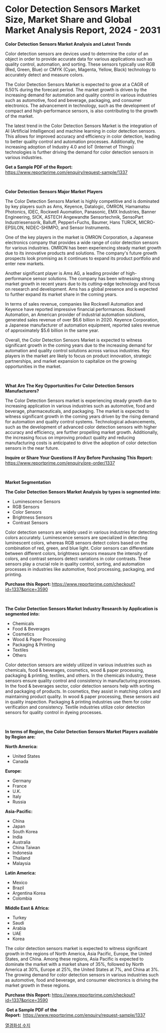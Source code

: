 <p><h1>Color Detection Sensors Market Size, Market Share and Global Market Analysis Report, 2024 - 2031</h1></p><p><strong>Color Detection Sensors Market Analysis and Latest Trends</strong></p>
<p><p>Color detection sensors are devices used to determine the color of an object in order to provide accurate data for various applications such as quality control, automation, and sorting. These sensors typically use RGB (Red, Green, Blue) or CMYK (Cyan, Magenta, Yellow, Black) technology to accurately detect and measure colors.</p><p>The Color Detection Sensors Market is expected to grow at a CAGR of 6.50% during the forecast period. The market growth is driven by the increasing demand for automation and quality control in various industries such as automotive, food and beverage, packaging, and consumer electronics. The advancement in technology, such as the development of compact and high-performance sensors, is also contributing to the growth of the market.</p><p>The latest trend in the Color Detection Sensors Market is the integration of AI (Artificial Intelligence) and machine learning in color detection sensors. This allows for improved accuracy and efficiency in color detection, leading to better quality control and automation processes. Additionally, the increasing adoption of Industry 4.0 and IoT (Internet of Things) technologies is further driving the demand for color detection sensors in various industries.</p></p>
<p><strong>Get a Sample PDF of the Report:&nbsp;</strong> <a href="https://www.reportprime.com/enquiry/request-sample/1337">https://www.reportprime.com/enquiry/request-sample/1337</a></p>
<p>&nbsp;</p>
<p><strong>Color Detection Sensors Major Market Players</strong></p>
<p><p>The Color Detection Sensors Market is highly competitive and is dominated by key players such as Ams, Keyence, Datalogic, OMRON, Hamamatsu Photonics, IDEC, Rockwell Auomation, Panasonic, EMX Industries, Banner Engineering, SICK, ASTECH Angewandte Sensortechnik, SensoPart Industriesensorik, Balluff, Pepperl+Fuchs, Baumer, Hans TURCK, MICRO-EPSILON, NIDEC-SHIMPO, and Sensor Instruments.</p><p>One of the key players in the market is OMRON Corporation, a Japanese electronics company that provides a wide range of color detection sensors for various industries. OMRON has been experiencing steady market growth due to its innovative products and solutions. The company's future growth prospects look promising as it continues to expand its product portfolio and enter new markets.</p><p>Another significant player is Ams AG, a leading provider of high-performance sensor solutions. The company has been witnessing strong market growth in recent years due to its cutting-edge technology and focus on research and development. Ams has a global presence and is expected to further expand its market share in the coming years.</p><p>In terms of sales revenue, companies like Rockwell Automation and Keyence have reported impressive financial performances. Rockwell Automation, an American provider of industrial automation solutions, generated sales revenue of over $6.6 billion in 2020. Keyence Corporation, a Japanese manufacturer of automation equipment, reported sales revenue of approximately $5.6 billion in the same year.</p><p>Overall, the Color Detection Sensors Market is expected to witness significant growth in the coming years due to the increasing demand for automation and quality control solutions across various industries. Key players in the market are likely to focus on product innovation, strategic partnerships, and market expansion to capitalize on the growing opportunities in the market.</p></p>
<p>&nbsp;</p>
<p><strong>What Are The Key Opportunities For Color Detection Sensors Manufacturers?</strong></p>
<p><p>The Color Detection Sensors market is experiencing steady growth due to increasing application in various industries such as automotive, food and beverage, pharmaceuticals, and packaging. The market is expected to witness significant growth in the coming years driven by the rising demand for automation and quality control systems. Technological advancements, such as the development of advanced color detection sensors with higher accuracy and efficiency, are further propelling market growth. Additionally, the increasing focus on improving product quality and reducing manufacturing costs is anticipated to drive the adoption of color detection sensors in the near future.</p></p>
<p><strong>Inquire or Share Your Questions If Any Before Purchasing This Report:</strong> <a href="https://www.reportprime.com/enquiry/pre-order/1337">https://www.reportprime.com/enquiry/pre-order/1337</a></p>
<p>&nbsp;</p>
<p><strong>Market Segmentation</strong></p>
<p><strong>The Color Detection Sensors Market Analysis by types is segmented into:</strong></p>
<p><ul><li>Luminescence Sensors</li><li>RGB Sensors</li><li>Color Sensors</li><li>Brightness Sensors</li><li>Contrast Sensors</li></ul></p>
<p><p>Color detection sensors are widely used in various industries for detecting colors accurately. Luminescence sensors are specialized in detecting luminescent colors, whereas RGB sensors detect colors based on the combination of red, green, and blue light. Color sensors can differentiate between different colors, brightness sensors measure the intensity of colors, and contrast sensors detect variations in color contrasts. These sensors play a crucial role in quality control, sorting, and automation processes in industries like automotive, food processing, packaging, and printing.</p></p>
<p><strong>Purchase this Report:&nbsp;</strong><a href="https://www.reportprime.com/checkout?id=1337&price=3590">https://www.reportprime.com/checkout?id=1337&price=3590</a></p>
<p>&nbsp;</p>
<p><strong>The Color Detection Sensors Market Industry Research by Application is segmented into:</strong></p>
<p><ul><li>Chemicals</li><li>Food & Beverages</li><li>Cosmetics</li><li>Wood & Paper Processing</li><li>Packaging & Printing</li><li>Textiles</li><li>Others</li></ul></p>
<p><p>Color detection sensors are widely utilized in various industries such as chemicals, food & beverages, cosmetics, wood & paper processing, packaging & printing, textiles, and others. In the chemicals industry, these sensors ensure quality control and consistency in manufacturing processes. In the food & beverages sector, color detection sensors help with sorting and packaging of products. In cosmetics, they assist in matching colors and maintaining product quality. In wood & paper processing, these sensors aid in quality inspection. Packaging & printing industries use them for color verification and consistency. Textile industries utilize color detection sensors for quality control in dyeing processes.</p></p>
<p>&nbsp;</p>
<p><strong>In terms of Region, the Color Detection Sensors Market Players available by Region are:</strong></p>
<p>
    <p> <strong> North America: </strong>
        <ul>
            <li>United States</li>
            <li>Canada</li>
        </ul>
        </p> 
    <p> <strong> Europe: </strong>
        <ul>
            <li>Germany</li>
            <li>France</li>
            <li>U.K.</li>
            <li>Italy</li>
            <li>Russia</li>
        </ul>
        </p> 
    <p> <strong> Asia-Pacific: </strong>
        <ul>
            <li>China</li>
            <li>Japan</li>
            <li>South Korea</li>
            <li>India</li>
            <li>Australia</li>
            <li>China Taiwan</li>
            <li>Indonesia</li>
            <li>Thailand</li>
            <li>Malaysia</li>
        </ul>
        </p> 
    <p> <strong> Latin America: </strong>
        <ul>
            <li>Mexico</li>
            <li>Brazil</li>
            <li>Argentina Korea</li>
            <li>Colombia</li>
        </ul>
        </p> 
    <p> <strong> Middle East & Africa: </strong>
        <ul>
            <li>Turkey</li>
            <li>Saudi</li>
            <li>Arabia</li>
            <li>UAE</li>
            <li>Korea</li>
        </ul>
    </p>
    </p>
<p><p>The color detection sensors market is expected to witness significant growth in the regions of North America, Asia Pacific, Europe, the United States, and China. Among these regions, Asia Pacific is expected to dominate the market with a market share of 35%, followed by North America at 30%, Europe at 25%, the United States at 7%, and China at 3%. The growing demand for color detection sensors in various industries such as automotive, food and beverage, and consumer electronics is driving the market growth in these regions.</p></p>
<p><strong>Purchase this Report: </strong><a href="https://www.reportprime.com/checkout?id=1337&price=3590">https://www.reportprime.com/checkout?id=1337&price=3590</a></p>
<p>&nbsp;<strong>Get a Sample PDF of the Report:&nbsp;&nbsp;</strong><a href="https://www.reportprime.com/enquiry/request-sample/1337">https://www.reportprime.com/enquiry/request-sample/1337</a></p>
<p><strong></strong></p>
<p><p><a href="https://github.com/JonHarrtis67676y/Market-Research-Report-List-1/blob/main/21807858458.md">열경화성 수지</a></p></p>